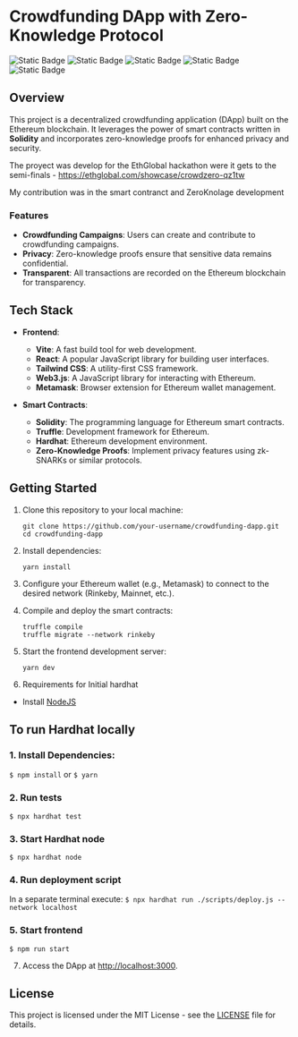 # Crowdfunding DApp with Zero-Knowledge Protocol
![Static Badge](https://img.shields.io/badge/-React-blue)
![Static Badge](https://img.shields.io/badge/-Solidity-gray)
![Static Badge](https://img.shields.io/badge/-HardHat-yellow)
![Static Badge](https://img.shields.io/badge/Vite.js-red)
![Static Badge](https://img.shields.io/badge/ZeroKnolage-darkblue)

## Overview

This project is a decentralized crowdfunding application (DApp) built on the Ethereum blockchain. It leverages the power of smart contracts written in **Solidity** and incorporates zero-knowledge proofs for enhanced privacy and security.

The proyect was develop for the EthGlobal hackathon were it gets to the semi-finals - https://ethglobal.com/showcase/crowdzero-qz1tw

My contribution was in the smart contranct and ZeroKnolage development 

### Features

- **Crowdfunding Campaigns**: Users can create and contribute to crowdfunding campaigns.
- **Privacy**: Zero-knowledge proofs ensure that sensitive data remains confidential.
- **Transparent**: All transactions are recorded on the Ethereum blockchain for transparency.

## Tech Stack

- **Frontend**:
  - **Vite**: A fast build tool for web development.
  - **React**: A popular JavaScript library for building user interfaces.
  - **Tailwind CSS**: A utility-first CSS framework.
  - **Web3.js**: A JavaScript library for interacting with Ethereum.
  - **Metamask**: Browser extension for Ethereum wallet management.

- **Smart Contracts**:
  - **Solidity**: The programming language for Ethereum smart contracts.
  - **Truffle**: Development framework for Ethereum.
  - **Hardhat**: Ethereum development environment.
  - **Zero-Knowledge Proofs**: Implement privacy features using zk-SNARKs or similar protocols.

## Getting Started

1. Clone this repository to your local machine:
   ```
   git clone https://github.com/your-username/crowdfunding-dapp.git
   cd crowdfunding-dapp
   ```

2. Install dependencies:
   ```
   yarn install
   ```

3. Configure your Ethereum wallet (e.g., Metamask) to connect to the desired network (Rinkeby, Mainnet, etc.).

4. Compile and deploy the smart contracts:
   ```
   truffle compile
   truffle migrate --network rinkeby
   ```

5. Start the frontend development server:
   ```
   yarn dev
   ```
6. Requirements for Initial hardhat
   
- Install [NodeJS](https://nodejs.org/en/)

## To run Hardhat locally

### 1. Install Dependencies:
`$ npm install` or `$ yarn`

### 2. Run tests
`$ npx hardhat test`

### 3. Start Hardhat node
`$ npx hardhat node`

### 4. Run deployment script
In a separate terminal execute:
`$ npx hardhat run ./scripts/deploy.js --network localhost`

### 5. Start frontend
`$ npm run start`

7. Access the DApp at [http://localhost:3000](http://localhost:3000).

## License

This project is licensed under the MIT License - see the [LICENSE](LICENSE) file for details.
